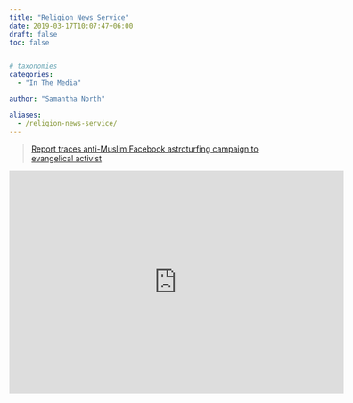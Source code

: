 ```yaml
---
title: "Religion News Service"
date: 2019-03-17T10:07:47+06:00
draft: false
toc: false


# taxonomies
categories:
  - "In The Media"

author: "Samantha North"

aliases:
  - /religion-news-service/
---
```



<blockquote class="wp-embedded-content"><a href="https://religionnews.com/2019/05/17/report-traces-anti-muslim-facebook-astroturfing-campaign-to-evangelical-activist/">Report traces anti-Muslim Facebook astroturfing campaign to evangelical activist</a></blockquote>
<script type='text/javascript'>
<!--//--><![CDATA[//><!--
		/*! This file is auto-generated */
		!function(d,l){"use strict";var e=!1,o=!1;if(l.querySelector)if(d.addEventListener)e=!0;if(d.wp=d.wp||{},!d.wp.receiveEmbedMessage)if(d.wp.receiveEmbedMessage=function(e){var t=e.data;if(t)if(t.secret||t.message||t.value)if(!/[^a-zA-Z0-9]/.test(t.secret)){var r,a,i,s,n,o=l.querySelectorAll('iframe[data-secret="'+t.secret+'"]'),c=l.querySelectorAll('blockquote[data-secret="'+t.secret+'"]');for(r=0;r<c.length;r++)c[r].style.display="none";for(r=0;r<o.length;r++)if(a=o[r],e.source===a.contentWindow){if(a.removeAttribute("style"),"height"===t.message){if(1e3<(i=parseInt(t.value,10)))i=1e3;else if(~~i<200)i=200;a.height=i}if("link"===t.message)if(s=l.createElement("a"),n=l.createElement("a"),s.href=a.getAttribute("src"),n.href=t.value,n.host===s.host)if(l.activeElement===a)d.top.location.href=t.value}}},e)d.addEventListener("message",d.wp.receiveEmbedMessage,!1),l.addEventListener("DOMContentLoaded",t,!1),d.addEventListener("load",t,!1);function t(){if(!o){o=!0;var e,t,r,a,i=-1!==navigator.appVersion.indexOf("MSIE 10"),s=!!navigator.userAgent.match(/Trident.*rv:11\./),n=l.querySelectorAll("iframe.wp-embedded-content");for(t=0;t<n.length;t++){if(!(r=n[t]).getAttribute("data-secret"))a=Math.random().toString(36).substr(2,10),r.src+="#?secret="+a,r.setAttribute("data-secret",a);if(i||s)(e=r.cloneNode(!0)).removeAttribute("security"),r.parentNode.replaceChild(e,r)}}}}(window,document);
//--><!]]>
</script><iframe sandbox="allow-scripts" security="restricted" src="https://religionnews.com/2019/05/17/report-traces-anti-muslim-facebook-astroturfing-campaign-to-evangelical-activist/embed/" width="600" height="400" title="&#8220;Report traces anti-Muslim Facebook astroturfing campaign to evangelical activist&#8221; &#8212; Religion News Service" frameborder="0" marginwidth="0" marginheight="0" scrolling="no" class="wp-embedded-content"></iframe>